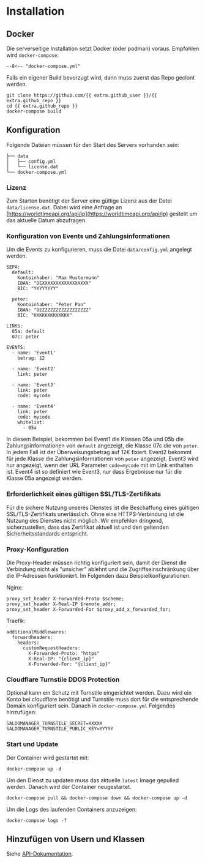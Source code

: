 # Installation

## Docker

Die serverseitige Installation setzt Docker (oder podman) voraus. Empfohlen wird `docker-compose`:

``` 
--8<-- "docker-compose.yml"
```

Falls ein eigener Build bevorzugt wird, dann muss zuerst das Repo geclont werden.

```
git clone https://github.com/{{ extra.github_user }}/{{ extra.github_repo }}
cd {{ extra.github_repo }}
docker-compose build
```

## Konfiguration

Folgende Dateien müssen für den Start des Servers vorhanden sein:

```
├── data
│   ├── config.yml
│   └── license.dat
└── docker-compose.yml

```

### Lizenz

Zum Starten benötigt der Server eine gültige Lizenz aus der Datei `data/license.dat`. Dabei wird eine Anfrage an [https://worldtimeapi.org/api/ip](https://worldtimeapi.org/api/ip) gestellt um das aktuelle Datum abzufragen.

### Konfiguration von Events und Zahlungsinformationen

Um die Events zu konfigurieren, muss die Datei `data/config.yml` angelegt werden.
```
SEPA:
  default:
    Kontoinhaber: "Max Mustermann"
    IBAN: "DEXXXXXXXXXXXXXXXXX"
    BIC: "YYYYYYYY"

  peter:
    Kontoinhaber: "Peter Pan"
    IBAN: "DEZZZZZZZZZZZZZZZZZ"
    BIC: "KKKKKKKKKKKKK"

LINKS:
  05a: default
  07c: peter

EVENTS:
  - name: 'Event1'
    betrag: 12

  - name: 'Event2'
    link: peter

  - name: 'Event3'
    link: peter
    code: mycode

  - name: 'Event4'
    link: peter
    code: mycode
    whitelist:
      - 05a
```
In diesem Beispiel, bekommen bei Event1 die Klassen 05a und 05b die Zahlungsinformationen von `default` angezeigt, die Klasse 07c die von `peter`. In jedem Fall ist der Überweisungsbetrag auf 12€ fixiert. Event2 bekommt für jede Klasse die Zahlungsinformationen von `peter` angezeigt. Event3 wird nur angezeigt, wenn der URL Parameter `code=mycode` mit im Link enthalten ist. Event4 ist so definiert wie Event3, nur dass Ergebnisse nur für die Klasse 05a angezeigt werden. 

### Erforderlichkeit eines gültigen SSL/TLS-Zertifikats

Für die sichere Nutzung unseres Dienstes ist die Beschaffung eines gültigen SSL/TLS-Zertifikats unerlässlich. Ohne eine HTTPS-Verbindung ist die Nutzung des Dienstes nicht möglich. Wir empfehlen dringend, sicherzustellen, dass das Zertifikat aktuell ist und den geltenden Sicherheitsstandards entspricht.

### Proxy-Konfiguration

Die Proxy-Header müssen richtig konfiguriert sein, damit der Dienst die Verbindung nicht als "unsicher" ablehnt und die Zugriffseinschränkung über die IP-Adressen funktioniert. Im Folgenden dazu Beispielkonfigurationen.

Nginx:
```
proxy_set_header X-Forwarded-Proto $scheme;
proxy_set_header X-Real-IP $remote_addr;
proxy_set_header X-Forwarded-For $proxy_add_x_forwarded_for;
```

Traefik:
```
additionalMiddlewares:
  forwardheaders:
    headers:
      customRequestHeaders:
        X-Forwarded-Proto: "https"
        X-Real-IP: "{client_ip}"
        X-Forwarded-For: "{client_ip}"
```

### Cloudflare Turnstile DDOS Protection

Optional kann ein Schutz mit Turnstile eingerichtet werden. Dazu wird ein Konto bei cloudflare benötigt und Turnstile muss dort für die entsprechende Domain konfiguriert sein. Danach in `docker-compose.yml` Folgendes hinzufügen:

```
SALDOMANAGER_TURNSTILE_SECRET=XXXXX
SALDOMANAGER_TURNSTILE_PUBLIC_KEY=YYYYY
```

### Start und Update

Der Container wird gestartet mit:

```
docker-compose up -d
```

Um den Dienst zu updaten muss das aktuelle `latest` Image gepulled werden. Danach wird der Container neugestartet.

```
docker-compose pull && docker-compose down && docker-compose up -d
```

Um die Logs des laufenden Containers anzuzeigen:

```
docker-compose logs -f
```

## Hinzufügen von Usern und Klassen

Siehe [API-Dokumentation](api.md).
